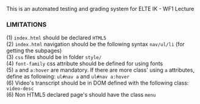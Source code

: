 This is an automated testing and grading system for ELTE IK - WF1 Lecture

### LIMITATIONS ###

(1) `index.html` should be declared `HTML5` <br/>
(2) `index.html` navigation should be the following syntax `nav/ul/li` (for getting the subpages) <br/>
(3) `css` files should be in folder `style/` <br/>
(4) `font-family` css attribute should be defined for using fonts <br/>
(5) `a` and `a:hover` are mandatory. If there are more class' using `a` attributes, define as following: `ul#nav a` and `ul#nav a:hover` <br>
(6) Video's transcript should be in DOM defined with the following class: `video-desc` <br>
(6) Non HTML5 declared page's should have the class `menu`  <br>
